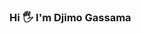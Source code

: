 ### Hi 🖐 I'm Djimo Gassama

<!--
**Gastech99 is my github page**
- 🔗This is where my projects are.
- 🇸🇳 I am from Senegal
- 👨‍🎓 I'm currently learning
- 👨‍💻 I'm a fullstack developer
-->
